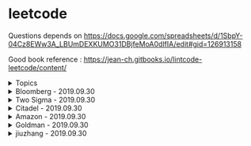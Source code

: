 # leetcode

Questions depends on https://docs.google.com/spreadsheets/d/1SbpY-04Cz8EWw3A_LBUmDEXKUMO31DBjfeMoA0dlfIA/edit#gid=126913158

Good book reference : https://jean-ch.gitbooks.io/lintcode-leetcode/content/

<details>
<summary>Topics</summary>

|Question Number|Question Name|Date|Link|
|---------------|-------------|----|----|
|Combinations|
|17|Letter Combinations of a Phone Number|2019.07.13|https://leetcode.com/problems/letter-combinations-of-a-phone-number/|
|401|Binary Watch|2019.07.13|https://leetcode.com/problems/binary-watch/|
|39|Combination Sum|2019.07.13|https://leetcode.com/problems/combination-sum/|
|40|Combination Summ II|2019.07.13|https://leetcode.com/problems/combination-sum-ii/|
|216|Combination Sum III|2019.07.13|https://leetcode.com/problems/combination-sum-iii/
|377|Combination Sum IV|2019.07.13|https://leetcode.com/problems/combination-sum-iv/|
|77|Combinations|2019.07.14|https://leetcode.com/problems/combinations/|
|78|Subsets|2019.07.14|https://leetcode.com/problems/subsets/|
|90|Subsets II|2019.07.14|https://leetcode.com/problems/subsets-ii/|
Permutations|
|46|Permutations|2019.07.14|https://leetcode.com/problems/permutations|
|47|Permutations II|2019.07.14|https://leetcode.com/problems/permutations-ii/|
|60|Permutation Sequence|2019.07.14|https://leetcode.com/problems/permutation-sequence/|
|31|Next Permutation|2019.07.15|https://leetcode.com/problems/next-permutation/submissions/|
|789|Letter Case Permutation|2017.07.15|https://leetcode.com/problems/letter-case-permutation/|
|943|Find the Shortest Superstring|2017.07.15|https://leetcode.com/problems/find-the-shortest-superstring/|
|996|Number of Squareful Arrays|2019.07.15|https://leetcode.com/problems/number-of-squareful-arrays/|\
|Parentheses|
|22|Generate Parentheses|2019.07.16|https://leetcode.com/problems/generate-parentheses/|
|301|Remove Invalid Parentheses|2019.07.16|https://leetcode.com/problems/remove-invalid-parentheses/|
|37|Sudoku Solver|2019.07.16|https://leetcode.com/problems/sudoku-solver/|
|51|N Queens|2019.07.16|https://leetcode.com/problems/n-queens/|
|52|N Queens|2019.07.16|https://leetcode.com/problems/n-queens-ii/|
|DP|
|70|Climbing Starts|2017.07.17|https://leetcode.com/problems/climbing-stairs|
|509|Fibonacci Number|2017.07.17|https://leetcode.com/problems/fibonacci-number/|
|303|Range Sum Query - Immutable|2017.07.17|https://leetcode.com/problems/range-sum-query-immutable/
|746|Min Cost Climbing Stairs|2017.07.17|https://leetcode.com/problems/min-cost-climbing-stairs/|
|53|Maximum Subarray|2017.07.17|https://leetcode.com/problems/maximum-subarray/|
|121|Best Time to Buy and Sell Stock|2019.07.17|https://leetcode.com/problems/best-time-to-buy-and-sell-stock/|
|198|House Robber|2019.07.17|https://leetcode.com/problems/house-robber/|
|213|House Robber II|2019..07.17|https://leetcode.com/problems/house-robber-ii/|
|309|Best Time to Buy and Sell Stock with Cooldown|2019.07.17|https://leetcode.com/problems/best-time-to-buy-and-sell-stock-with-cooldown/|
|740|Delete and Earn|2019.07.17|https://leetcode.com/problems/delete-and-earn/|
|790|Domino and Tromino|2019.07.17|https://leetcode.com/problems/domino-and-tromino-tiling/|
|801|Minimum Swaps To Make Sequences Increasing|2019.7.18|https://leetcode.com/problems/minimum-swaps-to-make-sequences-increasing/|
|139|Word Break|2019.07.19|https://leetcode.com/problems/word-break/|
|818|Race Car|2019.07.20|https://leetcode.com/problems/race-car/|
|140|Word Break II|2019.07.21|https://leetcode.com/problems/word-break-ii/|
|688|Knight Probability in Chessboard|2019.07.22|https://leetcode.com/problems/knight-probability-in-chessboard/|
|576|Out of Boundary Paths|2019.07.23|https://leetcode.com/problems/out-of-boundary-paths/|
|935|Knight Dialer|2019.07.24|https://leetcode.com/problems/knight-dialer/|
|85|Maximal Rectangle|2019.07.25|https://leetcode.com/problems/maximal-rectangle/|
|221|Maximal Square|2019.07.25|https://leetcode.com/problems/maximal-square/|
|304|Range Sum Query 2D - Immutable|2019.07.25|https://leetcode.com/problems/range-sum-query-2d-immutable/|
|62|Unique Paths|2019.07.25|https://leetcode.com/problems/unique-paths/|
|63|Unique Paths II|2019.07.25|https://leetcode.com/problems/unique-paths-ii/|
|64|Minimum Path Sum|2019.07.25|https://leetcode.com/problems/minimum-path-sum/|
|120|Triangle|2019.07.25|https://leetcode.com/problems/triangle/|
|174|Dungeon Game|2019.07.25|https://leetcode.com/problems/dungeon-game/|
|931|Minimum Falling Path Sum|2019.07.25|https://leetcode.com/problems/minimum-falling-path-sum/|
|322|Coin Change|2019.07.26|https://leetcode.com/problems/coin-change/|
|416|Partition Equal Subset Sum|2019.07.26|https://leetcode.com/problems/partition-equal-subset-sum/|
|494|Target Sum|2019.07.26|https://leetcode.com/problems/target-sum/|
|72|Edit Distance|2019.07.26|https://leetcode.com/problems/edit-distance/|
|10|Regular Expression Matching|2019.07.27|https://leetcode.com/problems/regular-expression-matching/|
|44|Wildcard Matching|2019.07.28|https://leetcode.com/problems/wildcard-matching/|
|97|Interleaving String|2019.07.28|https://leetcode.com/problems/interleaving-string/|
|115|Distinct Subsequences|2019.07.29|https://leetcode.com/problems/distinct-subsequences/|
|583|Delete Operation for Two Strings|2019.07.29|https://leetcode.com/problems/delete-operation-for-two-strings/|
|712|Minimum ASCII Delete Sum for Two Strings|2019.07.30|https://leetcode.com/problems/minimum-ascii-delete-sum-for-two-strings/|
|Tree|
|94|Binary Tree  Traversal|https://leetcode.com/problems/binary-tree--traversal/|
|589|N-ary Tree Preorder Traversal|https://leetcode.com/problems/n-ary-tree-preorder-traversal/|
|590|N-ary Tree Postorder Traversal|https://leetcode.com/problems/n-ary-tree-postorder-traversal/|
|100|Same Tree|https://leetcode.com/problems/same-tree/|
|101|Symmetric Tree|https://leetcode.com/problems/symmetric-tree/|
|104|Maximum Depth of Binary Tree|https://leetcode.com/problems/maximum-depth-of-binary-tree/|
|110|Balanced Binary Tree|https://leetcode.com/problems/balanced-binary-tree/|
|111|Minimum Depth of Binary Tree|https://leetcode.com/problems/minimum-depth-of-binary-tree/|
|572|Subtree of Another Tree|https://leetcode.com/problems/subtree-of-another-tree/|
|965|Univalued Binary Tree|https://leetcode.com/problems/univalued-binary-tree/|
|102|Binary Tree Level Order Traversal|https://leetcode.com/problems/binary-tree-level-order-traversal/|
|107|Binary Tree Level Order Traversal II|https://leetcode.com/problems/binary-tree-level-order-traversal-ii/|
|429|N-ary Tree Level Order Traversal|https://leetcode.com/problems/n-ary-tree-level-order-traversal/|
|872|Leaf-Similar Trees|https://leetcode.com/problems/leaf-similar-trees/|
|987|Vertical Order Traversal of a Binary Tree|https://leetcode.com/problems/vertical-order-traversal-of-a-binary-tree/|
|814|Binary Tree Pruning|https://leetcode.com/problems/binary-tree-pruning/|
|669|Trim a Binary Search Tree|https://leetcode.com/problems/trim-a-binary-search-tree/|
|112|Path Sum|https://leetcode.com/problems/path-sum/|
|113|Path Sum II|https://leetcode.com/problems/path-sum-ii/|
|437|Path Sum III|https://leetcode.com/problems/path-sum-iii/|
|124|Binary Tree Maximum Path Sum|https://leetcode.com/problems/binary-tree-maximum-path-sum/|
|543|Diameter of Binary Tree|https://leetcode.com/problems/diameter-of-binary-tree/|
|687|Longest Univalue Path|https://leetcode.com/problems/longest-univalue-path/|
|129|Sum Root to Leaf Numbers|https://leetcode.com/problems/sum-root-to-leaf-numbers/|
|257|Binary Tree Paths|https://leetcode.com/problems/binary-tree-paths/|
|236|Lowest Common Ancestor of a Binary Tree|https://leetcode.com/problems/lowest-common-ancestor-of-a-binary-tree/|
|235|Lowest Common Ancestor of a Binary Search Tree|https://leetcode.com/problems/lowest-common-ancestor-of-a-binary-search-tree/|
|297|Serialize and Deserialize Binary Tree|https://leetcode.com/problems/serialize-and-deserialize-binary-tree/|
|449|Serialize and Deserialize BST|https://leetcode.com/problems/serialize-and-deserialize-bst/|
|508|Most Frequent Subtree Sum|https://leetcode.com/problems/most-frequent-subtree-sum/|
|968|Binary Tree Cameras|https://leetcode.com/problems/binary-tree-cameras/|
|337|House Robber III|https://leetcode.com/problems/house-robber-iii/|
|979|Distribute Coins in Binary Tree|https://leetcode.com/problems/distribute-coins-in-binary-tree/|
|98|Validate Binary Search Tree|https://leetcode.com/problems/validate-binary-search-tree/|
|530|Minimum Absolute Difference in BST|https://leetcode.com/problems/minimum-absolute-difference-in-bst/|
|700|Search in a Binary Search Tree|https://leetcode.com/problems/search-in-a-binary-search-tree/|
|701|Insert into a Binary Search Tree|https://leetcode.com/problems/insert-into-a-binary-search-tree/|
|230|Kth Smallest Element in a BST|https://leetcode.com/problems/kth-smallest-element-in-a-bst/|
|99|Recover Binary Search Tree|https://leetcode.com/problems/recover-binary-search-tree/|
|108|Convert Sorted Array to Binary Search Tree|https://leetcode.com/problems/convert-sorted-array-to-binary-search-tree/|
|501|Find Mode in Binary Search Tree|https://leetcode.com/problems/find-mode-in-binary-search-tree/|
|450|Delete Node in a BST|https://leetcode.com/problems/delete-node-in-a-bst/|
|Binary Search|
|35|Search Insert Position|https://leetcode.com/problems/search-insert-position/|
|34|Find First and Last Position of Element in Sorted Array|https://leetcode.com/problems/find-first-and-last-position-of-element-in-sorted-array/|
|704|Binary Search|https://leetcode.com/problems/binary-search/|
|981|Time Based Key-Value Store|https://leetcode.com/problems/time-based-key-value-store/|
|33|Search in Rotated Sorted Array|https://leetcode.com/problems/search-in-rotated-sorted-array/|
|81|Search in Rotated Sorted Array II|https://leetcode.com/problems/search-in-rotated-sorted-array-ii/|
|153|Find Minimum in Rotated Sorted Array|https://leetcode.com/problems/find-minimum-in-rotated-sorted-array/|
|154|Find Minimum in Rotated Sorted Array II|https://leetcode.com/problems/find-minimum-in-rotated-sorted-array-ii/|
|162|Find Peak Element|https://leetcode.com/problems/find-peak-element/|
|852|Peak Index in a Mountain Array|https://leetcode.com/problems/peak-index-in-a-mountain-array/|
|69|Sqrt(x)|https://leetcode.com/problems/sqrtx/|
|74|Search a 2D Matrix|https://leetcode.com/problems/search-a-2d-matrix/|
|378|Kth Smallest Element in a Sorted Matrix|https://leetcode.com/problems/kth-smallest-element-in-a-sorted-matrix/|
|668|Kth Smallest Number in Multiplication Table|https://leetcode.com/problems/kth-smallest-number-in-multiplication-table/|
|778|Swim in Rising Water|https://leetcode.com/problems/swim-in-rising-water/|
|174|Dungeon Game|https://leetcode.com/problems/dungeon-game/|
|875|Koko Eating Bananas|https://leetcode.com/problems/koko-eating-bananas/|
|4|Median of Two Sorted Arrays|https://leetcode.com/problems/median-of-two-sorted-arrays/|
|719|Find K-th Smallest Pair Distance|https://leetcode.com/problems/find-k-th-smallest-pair-distance/|
|786|K-th Smallest Prime Fraction|https://leetcode.com/problems/k-th-smallest-prime-fraction/|
|List|
|2|Add Two Numbers|https://leetcode.com/problems/add-two-numbers/|
|445|Add Two Numbers II|https://leetcode.com/problems/add-two-numbers-ii/|
|First 100 liked questions|
|3|Longest Substring Without Repeating Characters|2019.07.26|https://leetcode.com/problems/longest-substring-without-repeating-characters/|
</details>

<details>
<summary>Bloomberg - 2019.09.30</summary>

|Question Number|Question Name|Link|
|---------------|-------------|----|
|138|Copy List with Random Pointer|https://leetcode.com/problems/copy-list-with-random-pointer/|
|146|LRU Cache|https://leetcode.com/problems/lru-cache/|
|451|Sort Characters By Frequency|https://leetcode.com/problems/sort-characters-by-frequency/|
|445|Add Two Numbers II|https://leetcode.com/problems/add-two-numbers-ii/|
|582|Kill Process|https://www.lintcode.com/problem/kill-process/description|
|117|Populating Next Right Pointers in Each Node II|https://leetcode.com/problems/populating-next-right-pointers-in-each-node-ii/|
|20|Valid Parentheses|https://leetcode.com/problems/valid-parentheses/|
|1|Two Sum|https://leetcode.com/problems/two-sum/|
|116|Populating Next Right Pointers in Each Node|https://leetcode.com/problems/populating-next-right-pointers-in-each-node/|
|121|Best Time to Buy and Sell Stock|https://leetcode.com/problems/best-time-to-buy-and-sell-stock/|
|200|Number of Islands|https://leetcode.com/problems/number-of-islands/|
|42|Trapping Rain Water|https://leetcode.com/problems/trapping-rain-water/|
|723|Candy Crush|https://www.lintcode.com/problem/candy-crush/description|
|2|Add Two Numbers|https://leetcode.com/problems/add-two-numbers/|
|56|Merge Intervals|https://leetcode.com/problems/merge-intervals/|
|380|Insert Delete GetRandom|https://leetcode.com/problems/insert-delete-getrandom-o1/|
|283|Move Zeroes|https://leetcode.com/problems/move-zeroes/|
|214|Shortest Palindrome|https://leetcode.com/problems/shortest-palindrome/|
|98|Validate Binary Search Tree|https://leetcode.com/problems/validate-binary-search-tree/|
|155|Min Stack|https://leetcode.com/problems/min-stack/|
|430|Flatten a Multilevel Doubly Linked List|https://leetcode.com/problems/flatten-a-multilevel-doubly-linked-list/|
|387|First Unique Character in a String|https://leetcode.com/problems/first-unique-character-in-a-string/|
|463|Island Perimeter|https://leetcode.com/problems/island-perimeter/|
|114|Flatten Binary Tree to Linked List|https://leetcode.com/problems/flatten-binary-tree-to-linked-list/|
|23|Merge k Sorted Lists|https://leetcode.com/problems/merge-k-sorted-lists/|
|394|Decode String|https://leetcode.com/problems/decode-string/|
|390|Elimination Game|https://leetcode.com/problems/elimination-game/|
|269|Alien Dictionary|https://www.lintcode.com/problem/alien-dictionary/description|
|797|All Paths From Source to Target|https://leetcode.com/problems/all-paths-from-source-to-target/|
|3|Longest Substring Without Repeating Characters|https://leetcode.com/problems/longest-substring-without-repeating-characters/|
|50|Pow(x, n)|https://leetcode.com/problems/powx-n/|
|346|Moving Average from Data Stream|https://www.lintcode.com/problem/moving-average-from-data-stream/description|
|347|Top K Frequent Elements|https://leetcode.com/problems/top-k-frequent-elements/|
|242|Valid Anagram|https://leetcode.com/problems/valid-anagram/|
|206|Reverse Linked List|https://leetcode.com/problems/reverse-linked-list/|
|628|Maximum Product of Three Numbers|https://leetcode.com/problems/maximum-product-of-three-numbers/|
|239|Sliding Window Maximum|https://leetcode.com/problems/sliding-window-maximum/|
|295|Find Median from Data Stream|https://www.lintcode.com/problem/find-median-from-data-stream/description|
|692|Top K Frequent Words|https://leetcode.com/problems/top-k-frequent-words/|
|7|Reverse Integer|https://leetcode.com/problems/reverse-integer/|
|69|Sqrt(x)|https://leetcode.com/problems/sqrtx/|
|271|Encode and Decode Strings|https://www.lintcode.com/problem/encode-and-decode-strings/description|
|33|Search in Rotated Sorted Array|https://leetcode.com/problems/search-in-rotated-sorted-array/|
|498|Diagonal Traverse|https://leetcode.com/problems/diagonal-traverse/|
|554|Brick Wall|https://leetcode.com/problems/brick-wall/|
|62|Unique Paths|https://leetcode.com/problems/unique-paths/|
|236|Lowest Common Ancestor of a Binary Tree|https://leetcode.com/problems/lowest-common-ancestor-of-a-binary-tree/|
|139|Word Break|https://leetcode.com/problems/word-break/|
|151|Reverse Words in a String|https://leetcode.com/problems/reverse-words-in-a-string/|
|122|Best Time to Buy and Sell Stock II|https://leetcode.com/problems/best-time-to-buy-and-sell-stock-ii/|
|301|Remove Invalid Parentheses|https://leetcode.com/problems/remove-invalid-parentheses/|
|160|Intersection of Two Linked Lists|https://leetcode.com/problems/intersection-of-two-linked-lists/|
|105|Construct Binary Tree from Preorder and  Traversal|https://leetcode.com/problems/construct-binary-tree-from-preorder-and--traversal/|
|273|Integer to English Words|https://leetcode.com/problems/integer-to-english-words/|
|140|Word Break II|https://leetcode.com/problems/word-break-ii/|
|54|Spiral Matrix|https://leetcode.com/problems/spiral-matrix/|
|253|Meeting Rooms II|https://www.lintcode.com/problem/meeting-rooms-ii/description|
|235|Lowest Common Ancestor of a Binary Search Tree|https://leetcode.com/problems/lowest-common-ancestor-of-a-binary-search-tree/|
|460|LFU Cache|https://leetcode.com/problems/lfu-cache/|
|15|3Sum|https://leetcode.com/problems/3sum/|
|662|Maximum Width of Binary Tree|https://leetcode.com/problems/maximum-width-of-binary-tree/|
|21|Merge Two Sorted Lists|https://leetcode.com/problems/merge-two-sorted-lists/|
|53|Maximum Subarray|https://leetcode.com/problems/maximum-subarray/|
|443|String Compression|https://leetcode.com/problems/string-compression/|
|173|Binary Search Tree Iterator|https://leetcode.com/problems/binary-search-tree-iterator/|
|311|Sparse Matrix Multiplication|https://www.lintcode.com/problem/sparse-matrix-multiplication/description|
|88|Merge Sorted Array|https://leetcode.com/problems/merge-sorted-array/|
|78|Subsets|https://leetcode.com/problems/subsets/|
|4|Median of Two Sorted Arrays|https://leetcode.com/problems/median-of-two-sorted-arrays/|
|362|Design Hit Counter|?|
|488|Zuma Game|https://leetcode.com/problems/zuma-game/|
|496|Next Greater Element I|https://leetcode.com/problems/next-greater-element-i/|
|322|Coin Change|https://leetcode.com/problems/coin-change/|
|127|Word Ladder|https://leetcode.com/problems/word-ladder/|
|332|Reconstruct Itinerary|https://leetcode.com/problems/reconstruct-itinerary/|
|102|Binary Tree Level Order Traversal|https://leetcode.com/problems/binary-tree-level-order-traversal/|
|79|Word Search|https://leetcode.com/problems/word-search/|
|84|Largest Rectangle in Histogram|https://leetcode.com/problems/largest-rectangle-in-histogram/|
|739|Daily Temperatures|https://leetcode.com/problems/daily-temperatures/|
|49|Group Anagrams|https://leetcode.com/problems/group-anagrams/|
|124|Binary Tree Maximum Path Sum|https://leetcode.com/problems/binary-tree-maximum-path-sum/|
|118|Pascal's Triangle|https://leetcode.com/problems/pascals-triangle/|
|162|Find Peak Element|https://leetcode.com/problems/find-peak-element/|
|10|Regular Expression Matching|https://leetcode.com/problems/regular-expression-matching/|
|316|Remove Duplicate Letters|https://leetcode.com/problems/remove-duplicate-letters/|
|399|Evaluate Division|https://leetcode.com/problems/evaluate-division/|
|230|Kth Smallest Element in a BST|https://leetcode.com/problems/kth-smallest-element-in-a-bst/|
|72|Edit Distance|https://leetcode.com/problems/edit-distance/|
|142|Linked List Cycle II|https://leetcode.com/problems/linked-list-cycle-ii/|
|328|Odd Even Linked List|https://leetcode.com/problems/odd-even-linked-list/|
|203|Remove Linked List Elements|https://leetcode.com/problems/remove-linked-list-elements/|
|5|Longest Palindromic Substring|https://leetcode.com/problems/longest-palindromic-substring/|
|268|Missing Number|https://leetcode.com/problems/missing-number/|
|8|String to Integer (atoi)|https://leetcode.com/problems/string-to-integer-atoi/|
|287|Find the Duplicate Number|https://leetcode.com/problems/find-the-duplicate-number/|
|70|Climbing Stairs|https://leetcode.com/problems/climbing-stairs/|
|9|Palindrome Number|https://leetcode.com/problems/palindrome-number/|
|349|Intersection of Two Arrays|https://leetcode.com/problems/intersection-of-two-arrays/|
|34|Find First and Last Position of Element in Sorted Array|https://leetcode.com/problems/find-first-and-last-position-of-element-in-sorted-array/|
|75|Sort Colors|https://leetcode.com/problems/sort-colors/|
|199|Binary Tree Right Side View|https://leetcode.com/problems/binary-tree-right-side-view/|
|215|Kth Largest Element in an Array|https://leetcode.com/problems/kth-largest-element-in-an-array/|
|25|Reverse Nodes in k-Group|https://leetcode.com/problems/reverse-nodes-in-k-group/|
|232|Implement Queue using Stacks|https://leetcode.com/problems/implement-queue-using-stacks/|
|240|Search a 2D Matrix II|https://leetcode.com/problems/search-a-2d-matrix-ii/|
|836|Rectangle Overlap|https://leetcode.com/problems/rectangle-overlap/|
|133|Clone Graph|https://leetcode.com/problems/clone-graph/|
|17|Letter Combinations of a Phone Number|https://leetcode.com/problems/letter-combinations-of-a-phone-number/|
|209|Minimum Size Subarray Sum|https://leetcode.com/problems/minimum-size-subarray-sum/|
|510|Inorder Successor in BST II|?|
|208|Implement Trie (Prefix Tree)|https://leetcode.com/problems/implement-trie-prefix-tree/|
|611|Valid Triangle Number|https://leetcode.com/problems/valid-triangle-number/|
|63|Unique Paths II|https://leetcode.com/problems/unique-paths-ii/|
|64|Minimum Path Sum|https://leetcode.com/problems/minimum-path-sum/|
|103|Binary Tree Zigzag Level Order Traversal|https://leetcode.com/problems/binary-tree-zigzag-level-order-traversal/|
|694|Number of Distinct Islands|https://www.lintcode.com/problem/number-of-distinct-islands/description|
|153|Find Minimum in Rotated Sorted Array|https://leetcode.com/problems/find-minimum-in-rotated-sorted-array/|
|1029|Two City Scheduling|https://leetcode.com/problems/two-city-scheduling/|
|46|Permutations|https://leetcode.com/problems/permutations/|
|225|Implement Stack using Queues|https://leetcode.com/problems/implement-stack-using-queues/|
|44|Wildcard Matching|https://leetcode.com/problems/wildcard-matching/|
|120|Triangle|https://leetcode.com/problems/triangle/|https://leetcode.com/problems/triangle/|
|226|Invert Binary Tree|https://leetcode.com/problems/invert-binary-tree/|
|329|Longest Increasing Path in a Matrix|https://leetcode.com/problems/longest-increasing-path-in-a-matrix/|
|560|Subarray Sum Equals K|https://leetcode.com/problems/subarray-sum-equals-k/|
|535|Encode and Decode TinyURL|https://leetcode.com/problems/encode-and-decode-tinyurl/|
|41|First Missing Positive|https://leetcode.com/problems/first-missing-positive/|
|234|Palindrome Linked List|https://leetcode.com/problems/palindrome-linked-list/|
|48|Rotate Image|https://leetcode.com/problems/rotate-image/|
|11|Container With Most Water|https://leetcode.com/problems/container-with-most-water/|
|821|Shortest Distance to a Character|https://leetcode.com/problems/shortest-distance-to-a-character/|
|128|Longest Consecutive Sequence|https://leetcode.com/problems/longest-consecutive-sequence/|
|205|Isomorphic Strings|https://leetcode.com/problems/isomorphic-strings/|
|252|Meeting Rooms|https://www.lintcode.com/problem/meeting-rooms/description|
|73|Set Matrix Zeroes|https://leetcode.com/problems/set-matrix-zeroes/|
|811|Subdomain Visit Count|https://leetcode.com/problems/subdomain-visit-count/|
|141|Linked List Cycle|https://leetcode.com/problems/linked-list-cycle/|
|31|Next Permutation|https://leetcode.com/problems/next-permutation/|
|238|Product of Array Except Self|https://leetcode.com/problems/product-of-array-except-self/|
|503|Next Greater Element II|https://leetcode.com/problems/next-greater-element-ii/|
|227|Basic Calculator II|https://leetcode.com/problems/basic-calculator-ii/|
|82|Remove Duplicates from Sorted List II|https://leetcode.com/problems/remove-duplicates-from-sorted-list-ii/|
|572|Subtree of Another Tree|https://leetcode.com/problems/subtree-of-another-tree/|
|678|Valid Parenthesis String|https://leetcode.com/problems/valid-parenthesis-string/|
|567|Permutation in String|https://leetcode.com/problems/permutation-in-string/|
|136|Single Number|https://leetcode.com/problems/single-number/|
|22|Generate Parentheses|https://leetcode.com/problems/generate-parentheses/|
|524|Longest Word in Dictionary through Deleting|https://leetcode.com/problems/longest-word-in-dictionary-through-deleting/|
|28|Implement strStr()|https://leetcode.com/problems/implement-strstr/|
|344|Reverse String|https://leetcode.com/problems/reverse-string/|
|19|Remove Nth Node From End of List|https://leetcode.com/problems/remove-nth-node-from-end-of-list/|
|1169|Invalid Transactions|https://leetcode.com/problems/invalid-transactions/|
|16|3Sum Closest|https://leetcode.com/problems/3sum-closest/|
|1047|Remove All Adjacent Duplicates In String|https://leetcode.com/problems/remove-all-adjacent-duplicates-in-string/|
|26|Remove Duplicates from Sorted Array|https://leetcode.com/problems/remove-duplicates-from-sorted-array/|
|543|Diameter of Binary Tree|https://leetcode.com/problems/diameter-of-binary-tree/|
|123|Best Time to Buy and Sell Stock III|https://leetcode.com/problems/best-time-to-buy-and-sell-stock-iii/|
|210|Course Schedule II|https://leetcode.com/problems/course-schedule-ii/|
|412|Fizz Buzz|https://leetcode.com/problems/fizz-buzz/|
|202|Happy Number|https://leetcode.com/problems/happy-number/|
|359|Logger Rate Limiter|?|
|529|Minesweeper|https://leetcode.com/problems/minesweeper/|
|148|Sort List|https://leetcode.com/problems/sort-list/|
|94|Binary Tree Inorder Traversal|https://leetcode.com/problems/binary-tree-inorder-traversal/|
|386|Lexicographical Numbers|https://leetcode.com/problems/lexicographical-numbers/|
|35|Search Insert Position|https://leetcode.com/problems/search-insert-position/|
|204|Count Primes|https://leetcode.com/problems/count-primes/|
|91|Decode Ways|https://leetcode.com/problems/decode-ways/|
|92|Reverse Linked List II|https://leetcode.com/problems/reverse-linked-list-ii/|
|229|Majority Element II|https://leetcode.com/problems/majority-element-ii/|
|435|Non-overlapping Intervals|https://leetcode.com/problems/non-overlapping-intervals/|
|129|Sum Root to Leaf Numbers|https://leetcode.com/problems/sum-root-to-leaf-numbers/|
|532|K-diff Pairs in an Array|https://leetcode.com/problems/k-diff-pairs-in-an-array/|
|270|Closest Binary Search Tree Value|https://www.lintcode.com/problem/closest-binary-search-tree-value/description|
|109|Convert Sorted List to Binary Search Tree|https://leetcode.com/problems/convert-sorted-list-to-binary-search-tree/|
|556|Next Greater Element III|https://leetcode.com/problems/next-greater-element-iii/|
|76|Minimum Window Substring|https://leetcode.com/problems/minimum-window-substring/|
|108|Convert Sorted Array to Binary Search Tree|https://leetcode.com/problems/convert-sorted-array-to-binary-search-tree/|
|978|Longest Turbulent Subarray|https://leetcode.com/problems/longest-turbulent-subarray/|
|378|Kth Smallest Element in a Sorted Matrix|https://leetcode.com/problems/kth-smallest-element-in-a-sorted-matrix/|
|341|Flatten Nested List Iterator|https://leetcode.com/problems/flatten-nested-list-iterator/|
|24|Swap Nodes in Pairs|https://leetcode.com/problems/swap-nodes-in-pairs/|
|1105|Filling Bookcase Shelves|https://leetcode.com/problems/filling-bookcase-shelves/|
|721|Accounts Merge|https://leetcode.com/problems/accounts-merge/|
|737|Sentence Similarity II|https://www.lintcode.com/problem/sentence-similarity-ii/description|
|426|Convert Binary Search Tree to Sorted Doubly Linked List|https://www.lintcode.com/problem/convert-binary-search-tree-to-sorted-doubly-linked-list/description|
|852|Peak Index in a Mountain Array|https://leetcode.com/problems/peak-index-in-a-mountain-array/|
|314|Binary Tree Vertical Order Traversal|https://www.lintcode.com/problem/binary-tree-vertical-order-traversal/description|
|60|Permutation Sequence|https://leetcode.com/problems/permutation-sequence/|
|350|Intersection of Two Arrays II|https://leetcode.com/problems/intersection-of-two-arrays-ii/|
|410|Split Array Largest Sum|https://leetcode.com/problems/split-array-largest-sum/|
|250|Count Univalue Subtrees|https://www.lintcode.com/problem/count-univalue-subtrees/description|
|895|Maximum Frequency Stack|https://leetcode.com/problems/maximum-frequency-stack/|
|101|Symmetric Tree|https://leetcode.com/problems/symmetric-tree/|
|131|Palindrome Partitioning|https://leetcode.com/problems/palindrome-partitioning/|
|189|Rotate Array|https://leetcode.com/problems/rotate-array/|
|106|Construct Binary Tree from Inorder and Postorder Traversal|https://leetcode.com/problems/construct-binary-tree-from-inorder-and-postorder-traversal/|
|695|Max Area of Island|https://leetcode.com/problems/max-area-of-island/|
|714|Best Time to Buy and Sell Stock with Transaction Fee|https://leetcode.com/problems/best-time-to-buy-and-sell-stock-with-transaction-fee/|
|297|Serialize and Deserialize Binary Tree|https://leetcode.com/problems/serialize-and-deserialize-binary-tree/|
|642|Design Search Autocomplete System|?|
|658|Find K Closest Elements|https://leetcode.com/problems/find-k-closest-elements/|
|303|Range Sum Query - Immutable|https://leetcode.com/problems/range-sum-query-immutable/|
|147|Insertion Sort List|https://leetcode.com/problems/insertion-sort-list/|
|547|Friend Circles|https://leetcode.com/problems/friend-circles/|
|212|Word Search II|https://leetcode.com/problems/word-search-ii/|
|90|Subsets II|https://leetcode.com/problems/subsets-ii/|
|336|Palindrome Pairs|https://leetcode.com/problems/palindrome-pairs/|
|787|Cheapest Flights Within K Stops|https://leetcode.com/problems/cheapest-flights-within-k-stops/|
|733|Flood Fill|https://leetcode.com/problems/flood-fill/|
|561|Array Partition I|https://leetcode.com/problems/array-partition-i/|
|100|Same Tree|https://leetcode.com/problems/same-tree/|
|406|Queue Reconstruction by Height|https://leetcode.com/problems/queue-reconstruction-by-height/|
|404|Sum of Left Leaves|https://leetcode.com/problems/sum-of-left-leaves/|
|36|Valid Sudoku|https://leetcode.com/problems/valid-sudoku/|
|264|Ugly Number II|https://leetcode.com/problems/ugly-number-ii/|
|38|Count and Say|https://leetcode.com/problems/count-and-say/|
|581|Shortest Unsorted Continuous Subarray|https://leetcode.com/problems/shortest-unsorted-continuous-subarray/|
|29|Divide Two Integers|https://leetcode.com/problems/divide-two-integers/|
|278|First Bad Version|https://leetcode.com/problems/first-bad-version/|
|1114|Print in Order|https://leetcode.com/problems/print-in-order/|
|80|Remove Duplicates from Sorted Array II|https://leetcode.com/problems/remove-duplicates-from-sorted-array-ii/|
|172|Factorial Trailing Zeroes|https://leetcode.com/problems/factorial-trailing-zeroes/|
|437|Path Sum III|https://leetcode.com/problems/path-sum-iii/|
|438|Find All Anagrams in a String|https://leetcode.com/problems/find-all-anagrams-in-a-string/|
|113|Path Sum II|https://leetcode.com/problems/path-sum-ii/|
|595|Big Countries|https://leetcode.com/problems/big-countries/|
|47|Permutations II|https://leetcode.com/problems/permutations-ii/|
|110|Balanced Binary Tree|https://leetcode.com/problems/balanced-binary-tree/|
|266|Palindrome Permutation|https://www.lintcode.com/problem/palindrome-permutation/description|
|158|Read N Characters Given Read4 II|https://www.lintcode.com/problem/read-n-characters-given-read4-ii-call-multiple-times/description|
|274|H-Index|https://leetcode.com/problems/h-index/|
|570|Managers with at Least 5 Direct Reports|?|
|669|Trim a Binary Search Tree|https://leetcode.com/problems/trim-a-binary-search-tree/|
|749|Contain Virus|https://leetcode.com/problems/contain-virus/|
|933|Number of Recent Calls|https://leetcode.com/problems/number-of-recent-calls/|
|993|Cousins in Binary Tree|https://leetcode.com/problems/cousins-in-binary-tree/|
|1104|Path In Zigzag Labelled Binary Tree|https://leetcode.com/problems/path-in-zigzag-labelled-binary-tree/|

</details>



<details>
<summary>Two Sigma - 2019.09.30</summary>

|Question |Link|
|---------------|-------------|
|146. LRU Cache|https://leetcode.com/problems/lru-cache/|
|547. Friend Circles|https://leetcode.com/problems/friend-circles/|
|380. Insert Delete GetRandom O(1)|https://leetcode.com/problems/insert-delete-getrandom-o1/|
|206. Reverse Linked List|https://leetcode.com/problems/reverse-linked-list/|
|1. Two Sum|https://leetcode.com/problems/two-sum/|
|4. Median of Two Sorted Arrays|https://leetcode.com/problems/median-of-two-sorted-arrays/|
|349. Intersection of Two Arrays|https://leetcode.com/problems/intersection-of-two-arrays/|
|123. Best Time to Buy and Sell Stock III|https://leetcode.com/problems/best-time-to-buy-and-sell-stock-iii/|
|53. Maximum Subarray|https://leetcode.com/problems/maximum-subarray/|
|44. Wildcard Matching|https://leetcode.com/problems/wildcard-matching/|
|342. Power of Four|https://leetcode.com/problems/power-of-four/|
|10. Regular Expression Matching|https://leetcode.com/problems/regular-expression-matching/|
|289. Game of Life|https://leetcode.com/problems/game-of-life/|
|528. Random Pick with Weight|https://leetcode.com/problems/random-pick-with-weight/|
|918. Maximum Sum Circular Subarray|https://leetcode.com/problems/maximum-sum-circular-subarray/|
|1048. Longest String Chain|https://leetcode.com/problems/longest-string-chain/|
|1186. Maximum Subarray Sum with One Deletion|https://leetcode.com/problems/maximum-subarray-sum-with-one-deletion/|


</details>


<details>
<summary>Citadel - 2019.09.30</summary>

|Question |Link|
|---------------|-------------|
|188. Best Time to Buy and Sell Stock IV|https://leetcode.com/problems/best-time-to-buy-and-sell-stock-iv/|
|121. Best Time to Buy and Sell Stock|https://leetcode.com/problems/best-time-to-buy-and-sell-stock/|
|105. Construct Binary Tree from Preorder and Inorder Traversal|https://leetcode.com/problems/construct-binary-tree-from-preorder-and-inorder-traversal/|
|122. Best Time to Buy and Sell Stock II|https://leetcode.com/problems/best-time-to-buy-and-sell-stock-ii/|
|718. Maximum Length of Repeated Subarray|https://leetcode.com/problems/maximum-length-of-repeated-subarray/|
|53. Maximum Subarray|https://leetcode.com/problems/maximum-subarray/|
|239. Sliding Window Maximum|https://leetcode.com/problems/sliding-window-maximum/|
|200. Number of Islands|https://leetcode.com/problems/number-of-islands/|
|102. Binary Tree Level Order Traversal|https://leetcode.com/problems/binary-tree-level-order-traversal/|
|199. Binary Tree Right Side View|https://leetcode.com/problems/binary-tree-right-side-view/|
|647. Palindromic Substrings|https://leetcode.com/problems/palindromic-substrings/|
|42. Trapping Rain Water|https://leetcode.com/problems/trapping-rain-water/|
|240. Search a 2D Matrix II|https://leetcode.com/problems/search-a-2d-matrix-ii/|
|32. Longest Valid Parentheses|https://leetcode.com/problems/longest-valid-parentheses/|
|20. Valid Parentheses|https://leetcode.com/problems/valid-parentheses/|
|1048. Longest String Chain|https://leetcode.com/problems/longest-string-chain/|

</details>

<details>
<summary>Amazon - 2019.09.30</summary>

|Question |Link|
|---------------|-------------|
|Q|https://leetcode.com/discuss/interview-question/344650/Amazon-Online-Assessment-Questions|
|C|https://leetcode.com/problems/critical-connections-in-a-network/discuss/382632/Java-implementation-of-Tarjan-Algorithm-with-explanation|
|1. Two Sum|https://leetcode.com/problems/two-sum/|
|2. Add Two Numbers|https://leetcode.com/problems/add-two-numbers/|
|146. LRU Cache|https://leetcode.com/problems/lru-cache/|
|5. Longest Palindromic Substring|https://leetcode.com/problems/longest-palindromic-substring/|
|42. Trapping Rain Water|https://leetcode.com/problems/trapping-rain-water/|
|200. Number of Islands|https://leetcode.com/problems/number-of-islands/|
|15. 3Sum|https://leetcode.com/problems/3sum/|
|21. Merge Two Sorted Lists|https://leetcode.com/problems/merge-two-sorted-lists/|
|937. Reorder Data in Log Files|https://leetcode.com/problems/reorder-data-in-log-files/|
|23. Merge k Sorted Lists|https://leetcode.com/problems/merge-k-sorted-lists/|
|206. Reverse Linked List|https://leetcode.com/problems/reverse-linked-list/|
|273. Integer to English Words|https://leetcode.com/problems/integer-to-english-words/|
|297. Serialize and Deserialize Binary Tree|https://leetcode.com/problems/serialize-and-deserialize-binary-tree/|
|919. Meeting Rooms II|https://www.lintcode.com/problem/meeting-rooms-ii/description|
|973. K Closest Points to Origin|https://leetcode.com/problems/k-closest-points-to-origin/|
|49. Group Anagrams|https://leetcode.com/problems/group-anagrams/|
|138. Copy List with Random Pointer|https://leetcode.com/problems/copy-list-with-random-pointer/|
|892. Alien Dictionary|https://www.lintcode.com/problem/alien-dictionary/description|
|127. Word Ladder|https://leetcode.com/problems/word-ladder/|
|139. Word Break|https://leetcode.com/problems/word-break/|
|295. Find Median from Data Stream|https://leetcode.com/problems/find-median-from-data-stream/|
|212. Word Search II|https://leetcode.com/problems/word-search-ii/|
|124. Binary Tree Maximum Path Sum|https://leetcode.com/problems/binary-tree-maximum-path-sum/|
|45. Jump Game II|https://leetcode.com/problems/jump-game-ii/|
|55. Jump Game|https://leetcode.com/problems/jump-game/|
|460. LFU Cache|https://leetcode.com/problems/lfu-cache/|
|240. Search a 2D Matrix II|https://leetcode.com/problems/search-a-2d-matrix-ii/|
|341. Flatten Nested List Iterator|https://leetcode.com/problems/flatten-nested-list-iterator/|
|239. Sliding Window Maximum|https://leetcode.com/problems/sliding-window-maximum/|
|746. Design Tic-Tac-Toe|https://www.lintcode.com/problem/design-tic-tac-toe/description|
|126. Word Ladder II|https://leetcode.com/problems/word-ladder-ii/|
|Top N Competitors|https://leetcode.com/discuss/interview-question/415729/|
|Zombie in Matrix|https://leetcode.com/discuss/interview-question/411357/|
|1192. Critical Connections in a Network|https://leetcode.com/problems/critical-connections-in-a-network/|
|Product Suggestions|https://leetcode.com/discuss/interview-question/414085/|
|937. Reorder Data in Log Files|https://leetcode.com/problems/reorder-data-in-log-files/|
|Optimal Utilization|https://leetcode.com/discuss/interview-question/373202|
|Min Cost to Connect Ropes|https://leetcode.com/discuss/interview-question/344677|
|Treasure Island|https://leetcode.com/discuss/interview-question/347457|
|Treasure Island II|https://leetcode.com/discuss/interview-question/356150|
|Find Pair With Given Sum|https://leetcode.com/discuss/interview-question/356960|
|572. Subtree of Another Tree|https://leetcode.com/problems/subtree-of-another-tree/|
|Favorite Genres|https://leetcode.com/discuss/interview-question/373006|
|Two Sum - Unique Pairs|https://leetcode.com/discuss/interview-question/372434|
|59. Spiral Matrix II|https://leetcode.com/problems/spiral-matrix-ii/|
|992. Subarrays with K Different Integers|https://leetcode.com/problems/subarrays-with-k-different-integers/|
|Max Of Min Altitudes|https://leetcode.com/discuss/interview-question/383669/|
|Min Cost to Connect All Nodes|https://leetcode.com/discuss/interview-question/356981|
|957. Prison Cells After N Days|https://leetcode.com/problems/prison-cells-after-n-days/|





</details>


<details>
<summary>Goldman - 2019.09.30</summary>

|Question |Link|
|---------------|-------------|
|70. Climbing Stairs|https://leetcode.com/problems/climbing-stairs/|
|722. Remove Comments|https://leetcode.com/problems/remove-comments/|
|42. Trapping Rain Water|https://leetcode.com/problems/trapping-rain-water/|
|209. Minimum Size Subarray Sum|https://leetcode.com/problems/minimum-size-subarray-sum/|
|688. Knight Probability in Chessboard|https://leetcode.com/problems/knight-probability-in-chessboard/|
|4. Median of Two Sorted Arrays|https://leetcode.com/problems/median-of-two-sorted-arrays/|
|387. First Unique Character in a String|https://leetcode.com/problems/first-unique-character-in-a-string/|
|862. Shortest Subarray with Sum at Least K|https://leetcode.com/problems/shortest-subarray-with-sum-at-least-k/|
|443. String Compression|https://leetcode.com/problems/string-compression/|
|49. Group Anagrams|https://leetcode.com/problems/group-anagrams/|
|1. Two Sum|https://leetcode.com/problems/two-sum/|
|289. Game of Life|https://leetcode.com/problems/game-of-life/|
|121. Best Time to Buy and Sell Stock|https://leetcode.com/problems/best-time-to-buy-and-sell-stock/|
|706. Design HashMap|https://leetcode.com/problems/design-hashmap/|
|1086. High Five|?|
|592. Fraction Addition and Subtraction|https://leetcode.com/problems/fraction-addition-and-subtraction/|
|153. Find Minimum in Rotated Sorted Array|https://leetcode.com/problems/find-minimum-in-rotated-sorted-array/|
|8. String to Integer (atoi)|https://leetcode.com/problems/string-to-integer-atoi/|
|146. LRU Cache|https://leetcode.com/problems/lru-cache/|
|11. Container With Most Water|https://leetcode.com/problems/container-with-most-water/|
|238. Product of Array Except Self|https://leetcode.com/problems/product-of-array-except-self/|
|64. Minimum Path Sum|https://leetcode.com/problems/minimum-path-sum/|
|1010. Pairs of Songs With Total Durations Divisible by 60|https://leetcode.com/problems/pairs-of-songs-with-total-durations-divisible-by-60/|
|166. Fraction to Recurring Decimal|https://leetcode.com/problems/fraction-to-recurring-decimal/|
|931. Minimum Falling Path Sum|https://leetcode.com/problems/minimum-falling-path-sum/|
|54. Spiral Matrix|https://leetcode.com/problems/spiral-matrix/|
|141. Linked List Cycle|https://leetcode.com/problems/linked-list-cycle/|
|119. Pascal's Triangle II|https://leetcode.com/problems/pascals-triangle-ii/|
|657. Robot Return to Origin|https://leetcode.com/problems/robot-return-to-origin/|
|215. Kth Largest Element in an Array|https://leetcode.com/problems/kth-largest-element-in-an-array/|
|122. Best Time to Buy and Sell Stock II|https://leetcode.com/problems/best-time-to-buy-and-sell-stock-ii/|
|240. Search a 2D Matrix II|https://leetcode.com/problems/search-a-2d-matrix-ii/|
|218. The Skyline Problem|https://leetcode.com/problems/the-skyline-problem/|
|311. Sparse Matrix Multiplication|https://www.lintcode.com/problem/sparse-matrix-multiplication/description|
|200. Number of Islands|https://leetcode.com/problems/number-of-islands/|
|344. Reverse String|https://leetcode.com/problems/reverse-string/|
|56. Merge Intervals|https://leetcode.com/problems/merge-intervals/|
|457. Circular Array Loop|https://leetcode.com/problems/circular-array-loop/|
|242. Valid Anagram|https://leetcode.com/problems/valid-anagram/|
|155. Min Stack|https://leetcode.com/problems/min-stack/|
|50. Pow(x, n)|https://leetcode.com/problems/powx-n/|
|151. Reverse Words in a String|https://leetcode.com/problems/reverse-words-in-a-string/|
|62. Unique Paths|https://leetcode.com/problems/unique-paths/|
|322. Coin Change|https://leetcode.com/problems/coin-change/|
|206. Reverse Linked List|https://leetcode.com/problems/reverse-linked-list/|
|78. Subsets|https://leetcode.com/problems/subsets/|
|33. Search in Rotated Sorted Array|https://leetcode.com/problems/search-in-rotated-sorted-array/|
|3. Longest Substring Without Repeating Characters|https://leetcode.com/problems/longest-substring-without-repeating-characters/|
|295. Find Median from Data Stream|https://leetcode.com/problems/find-median-from-data-stream/|
|118. Pascal's Triangle|https://leetcode.com/problems/pascals-triangle/|
|44. Wildcard Matching|https://leetcode.com/problems/wildcard-matching/|
|111. Minimum Depth of Binary Tree|https://leetcode.com/problems/minimum-depth-of-binary-tree/|
|207. Course Schedule|https://leetcode.com/problems/course-schedule/|
|560. Subarray Sum Equals K|https://leetcode.com/problems/subarray-sum-equals-k/|
|45. Jump Game II|https://leetcode.com/problems/jump-game-ii/|
|380. Insert Delete GetRandom O(1)|https://leetcode.com/problems/insert-delete-getrandom-o1/|
|167. Two Sum II - Input array is sorted|https://leetcode.com/problems/two-sum-ii-input-array-is-sorted/|
|628. Maximum Product of Three Numbers|https://leetcode.com/problems/maximum-product-of-three-numbers/|
|20. Valid Parentheses|https://leetcode.com/problems/valid-parentheses/|
|9. Palindrome Number|https://leetcode.com/problems/palindrome-number/|
|283. Move Zeroes|https://leetcode.com/problems/palindrome-number/|
|98. Validate Binary Search Tree|https://leetcode.com/problems/validate-binary-search-tree/|
|236. Lowest Common Ancestor of a Binary Tree|https://leetcode.com/problems/lowest-common-ancestor-of-a-binary-tree/|
|63. Unique Paths II|https://leetcode.com/problems/unique-paths-ii/|
|16. 3Sum Closest|https://leetcode.com/problems/3sum-closest/|
|39. Combination Sum|https://leetcode.com/problems/combination-sum/|
|1109. Corporate Flight Bookings|https://leetcode.com/problems/corporate-flight-bookings/|
|1116. Print Zero Even Odd|https://leetcode.com/problems/print-zero-even-odd/|


</details>

<details>
<summary>jiuzhang - 2019.09.30</summary><blockquote>
<details><summary> Binary Search </summary><blockquote>

|Question |Link|
|---------------|-------------|
|457. Classical Binary Search|https://www.lintcode.com/problem/classical-binary-search/description|
|459. Closest Number in Sorted Array|https://www.cnblogs.com/lz87/p/7494153.html|
|458. Last Position of Target|http://www.haobanfa.info/lintcode-458-last-position-target-%E5%8E%9F%E5%88%9Bjava%E5%8F%82%E8%80%83%E8%A7%A3%E7%AD%94/
|28. Search a 2D Matrix|https://www.lintcode.com/problem/search-a-2d-matrix/description|
|585. Maximum Number in Mountain Sequence|https://www.lintcode.com/problem/maximum-number-in-mountain-sequence/description|
|447. Search in a Big Sorted Array|https://yeqiuquan.blogspot.com/2016/03/search-in-big-sorted-array.html|
|159. Find Minimum in Rotated Sorted Array|https://www.lintcode.com/problem/find-minimum-in-rotated-sorted-array/description|
|75. Find Peak Element|https://www.lintcode.com/problem/find-peak-element/description|
|74. First Bad Version|https://www.lintcode.com/problem/first-bad-version/description|
|62. Search in Rotated Sorted Array|https://www.lintcode.com/problem/search-in-rotated-sorted-array/description|

</blockquote></details>

<details><summary>Tree</summary><blockquote>

|Question |Link|
|---------------|-------------|
|97. Maximum Depth of Binary Tree|https://www.lintcode.com/problem/maximum-depth-of-binary-tree/description|
|93. Balanced Binary Tree|https://www.lintcode.com/problem/balanced-binary-tree/description|
|480. Binary Tree Paths|https://www.lintcode.com/problem/binary-tree-paths/description|
|376. Binary Tree Path Sum|https://www.lintcode.com/problem/binary-tree-path-sum/description|
|596. Minimum Subtree|https://www.lintcode.com/problem/minimum-subtree/description|
|112. Path Sum|https://leetcode.com/problems/path-sum/|
|94. Binary Tree Maximum Path Sum|https://www.lintcode.com/problem/binary-tree-maximum-path-sum/description|
|95. Validate Binary Search Tree|https://www.lintcode.com/problem/validate-binary-search-tree/description|
|86. Binary Search Tree Iterator|https://www.lintcode.com/problem/binary-search-tree-iterator/description|
|597 Subtree with Maximum Average|src/JiuZhangSuanFa/Tree/597/|
|88. Lowest Common Ancestor of a Binary Tree|https://www.lintcode.com/problem/lowest-common-ancestor-of-a-binary-tree/description|
|474. Lowest Common Ancestor II|https://www.lintcode.com/problem/lowest-common-ancestor-ii/description|
|578. Lowest Common Ancestor III|https://www.lintcode.com/problem/lowest-common-ancestor-iii/description|
|1534. Convert Binary Search Tree to Sorted Doubly Linked List|https://www.lintcode.com/problem/convert-binary-search-tree-to-sorted-doubly-linked-list/description|
|453. Flatten Binary Tree to Linked List|https://www.lintcode.com/problem/flatten-binary-tree-to-linked-list/description|
|448. Inorder Successor in BST|https://www.lintcode.com/problem/inorder-successor-in-bst/description|
|11. Search Range in Binary Search Tree|https://www.lintcode.com/problem/search-range-in-binary-search-tree/description|
|85. Insert Node in a Binary Search Tree|https://www.lintcode.com/problem/insert-node-in-a-binary-search-tree/description|
|87. Remove Node in Binary Search Tree|https://www.lintcode.com/problem/remove-node-in-binary-search-tree/description|
|878. Boundary of Binary Tree|https://www.lintcode.com/problem/boundary-of-binary-tree/description|


</blockquote></details>


<details><summary>Breath First Search</summary><blockquote>

|Question |Link|
|---------------|-------------|
|69. Binary Tree Level Order Traversal|https://www.lintcode.com/problem/binary-tree-level-order-traversal/description|
|7. Serialize and Deserialize Binary Tree|https://www.lintcode.com/problem/binary-tree-serialization/|
|70. Binary Tree Level Order Traversal II|https://www.lintcode.com/problem/binary-tree-level-order-traversal-ii/description|
|71. Binary Tree Zigzag Level Order Traversal|https://www.lintcode.com/problem/binary-tree-zigzag-level-order-traversal/description|
|242. Convert Binary Tree to Linked Lists by Depth|https://www.lintcode.com/problem/convert-binary-tree-to-linked-lists-by-depth/description|
|178. Graph Valid Tree|https://www.lintcode.com/problem/graph-valid-tree/description|
|137. Clone Graph|https://www.lintcode.com/problem/clone-graph/description|
|618 Search Graph Nodes|https://yeqiuquan.blogspot.com/2017/03/lintcode-618-search-graph-nodes.html|
|127. Topological Sorting|https://www.lintcode.com/problem/topological-sorting/description|
|615. Course Schedule|https://www.lintcode.com/problem/course-schedule/description|
|210. Course Schedule II|https://leetcode.com/problems/course-schedule-ii/|
|605. Sequence Reconstruction|https://www.lintcode.com/problem/sequence-reconstruction/description|
|433. Number of Islands|https://www.lintcode.com/problem/number-of-islands/description|
|598. Zombie in Matrix|https://yeqiuquan.blogspot.com/2017/03/lintcode-598-zombie-in-matrix.html|
|611. Knight Shortest Path|https://yeqiuquan.blogspot.com/2017/03/lintcode-611-knight-shortest-path.html|
|431. Connected Component in Undirected Graph(union find -> not solve)|https://yeqiuquan.blogspot.com/2017/03/lintcode-432-find-weak-connected.html|
|600. Smallest Rectangle Enclosing Black Pixels|https://www.lintcode.com/problem/smallest-rectangle-enclosing-black-pixels/description|
|120. Word Ladder|https://www.lintcode.com/problem/word-ladder/description|
|573. Build Post Office II|https://www.lintcode.com/problem/build-post-office-ii/description|

</blockquote></details>

<details><summary>Depth First Search</summary><blockquote>

|Question |Link|
|---------------|-------------|
|17. Subsets|https://www.lintcode.com/problem/subsets/description|
|135. Combination Sum|https://www.lintcode.com/problem/combination-sum/description|
|153. Combination Sum II|https://www.lintcode.com/problem/combination-sum-ii/description|
|136. Palindrome Partitioning|https://www.lintcode.com/problem/palindrome-partitioning/description|
|15. Permutations|https://www.lintcode.com/problem/permutations/description|
|16. Permutations II|https://www.lintcode.com/problem/permutations-ii/|
|33. N-Queens|https://www.lintcode.com/problem/n-queens/description|
|121. Word Ladder II|https://www.lintcode.com/problem/word-ladder-ii/description|

</blockquote></details>

<details><summary>List and Array</summary><blockquote>

|Question |Link|
|---------------|-------------|
|35. Reverse Linked List|https://www.lintcode.com/problem/reverse-linked-list/description|
|450. Reverse Nodes in k-Group|https://www.lintcode.com/problem/reverse-nodes-in-k-group/description|
|96. Partition List|https://www.lintcode.com/problem/partition-list/description|
|165. Merge Two Sorted Lists|https://www.lintcode.com/problem/merge-two-sorted-lists/description|
|36. Reverse Linked List II|https://www.lintcode.com/problem/reverse-linked-list-ii/description|
|511. Swap Two Nodes in Linked List|https://www.lintcode.com/problem/swap-two-nodes-in-linked-list/description|
|99. Reorder List|https://www.lintcode.com/problem/reorder-list/description|
|170. Rotate List|https://www.lintcode.com/problem/rotate-list/description|
|6. Merge Two Sorted Arrays|https://www.lintcode.com/problem/merge-two-sorted-arrays/description|
|64. Merge Sorted Array|https://www.lintcode.com/problem/merge-sorted-array/description|
|547. Intersection of Two Arrays|https://www.lintcode.com/problem/intersection-of-two-arrays/description|
|41. Maximum Subarray|https://www.lintcode.com/problem/maximum-subarray/description|
|139. Subarray Sum Closest|https://www.lintcode.com/problem/subarray-sum-closest/description|


</blockquote></details>

<details><summary>List and Array</summary><blockquote>

|Question |Link|
|---------------|-------------|
|604. Window Sum|https://www.lintcode.com/problem/window-sum/description|
|539. Move Zeroes|https://www.lintcode.com/problem/move-zeroes/description|
|100. Remove Duplicates from Sorted Array|https://www.lintcode.com/problem/remove-duplicates-from-sorted-array/description|
|415. Valid Palindrome|https://www.lintcode.com/problem/valid-palindrome/description|
|8. Rotate String|https://www.lintcode.com/problem/rotate-string/description|
|39. Recover Rotated Sorted Array|https://www.lintcode.com/problem/recover-rotated-sorted-array/description|
|56. Two Sum|https://www.lintcode.com/problem/two-sum/description|
|607. Two Sum III - Data structure design|https://www.lintcode.com/problem/two-sum-iii-data-structure-design/description|
|608. Two Sum II - Input array is sorted|https://www.lintcode.com/problem/two-sum-ii-input-array-is-sorted/description|
|Two Sum - Unique pairs|https://yeqiuquan.blogspot.com/2017/04/lintcode-587-two-sum-unique-pairs.html|
|57. 3Sum|https://www.lintcode.com/problem/3sum/description|
|382. Triangle Count|https://www.lintcode.com/problem/triangle-count/description|
|609 Two Sum - Less than or equal to target|https://yeqiuquan.blogspot.com/2017/04/lintcode-609-two-sum-less-than-or-equal.html|
|533 Two Sum - Closest to target|https://yeqiuquan.blogspot.com/2017/04/lintcode-533-two-sum-closest-to-target.html|
|59. 3Sum Closest|https://www.lintcode.com/problem/3sum-closest/|
|58. 4Sum|https://www.lintcode.com/problem/4sum/description|
|610 Two Sum - Difference equals to target|https://yeqiuquan.blogspot.com/2017/04/lintcode-610-two-sum-difference-equals.html|
|31. Partition Array|https://www.lintcode.com/problem/partition-array/description|
|461 Kth Smallest Numbers in Unsorted Array|https://yeqiuquan.blogspot.com/2017/03/lintcode-461-kth-smallest-numbers-in.html|
|5. Kth Largest Element|https://www.lintcode.com/problem/kth-largest-element/description|



</blockquote></details>






</blockquote></details>



















